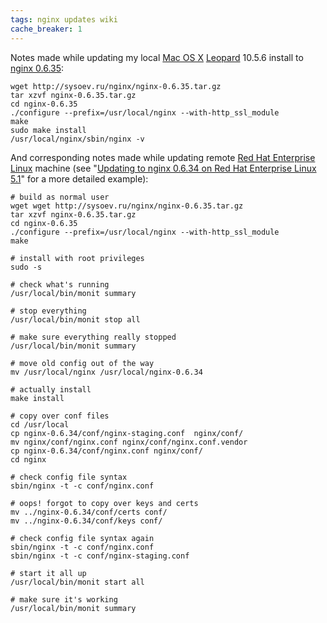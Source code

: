 ```yaml
---
tags: nginx updates wiki
cache_breaker: 1
---
```


Notes made while updating my local [Mac OS X](/wiki/Mac_OS_X) [Leopard](/wiki/Leopard) 10.5.6 install to [nginx 0.6.35](/wiki/nginx_0.6.35):

    wget http://sysoev.ru/nginx/nginx-0.6.35.tar.gz
    tar xzvf nginx-0.6.35.tar.gz
    cd nginx-0.6.35
    ./configure --prefix=/usr/local/nginx --with-http_ssl_module
    make
    sudo make install
    /usr/local/nginx/sbin/nginx -v

And corresponding notes made while updating remote [Red Hat Enterprise Linux](/wiki/Red_Hat_Enterprise_Linux) machine (see "[Updating to nginx 0.6.34 on Red Hat Enterprise Linux 5.1](/wiki/Updating_to_nginx_0.6.34_on_Red_Hat_Enterprise_Linux_5.1)" for a more detailed example):

    # build as normal user
    wget wget http://sysoev.ru/nginx/nginx-0.6.35.tar.gz
    tar xzvf nginx-0.6.35.tar.gz
    cd nginx-0.6.35
    ./configure --prefix=/usr/local/nginx --with-http_ssl_module
    make

    # install with root privileges
    sudo -s

    # check what's running
    /usr/local/bin/monit summary

    # stop everything
    /usr/local/bin/monit stop all

    # make sure everything really stopped
    /usr/local/bin/monit summary

    # move old config out of the way
    mv /usr/local/nginx /usr/local/nginx-0.6.34

    # actually install
    make install

    # copy over conf files
    cd /usr/local
    cp nginx-0.6.34/conf/nginx-staging.conf  nginx/conf/
    mv nginx/conf/nginx.conf nginx/conf/nginx.conf.vendor
    cp nginx-0.6.34/conf/nginx.conf nginx/conf/
    cd nginx

    # check config file syntax
    sbin/nginx -t -c conf/nginx.conf

    # oops! forgot to copy over keys and certs
    mv ../nginx-0.6.34/conf/certs conf/
    mv ../nginx-0.6.34/conf/keys conf/

    # check config file syntax again
    sbin/nginx -t -c conf/nginx.conf
    sbin/nginx -t -c conf/nginx-staging.conf

    # start it all up
    /usr/local/bin/monit start all

    # make sure it's working
    /usr/local/bin/monit summary
